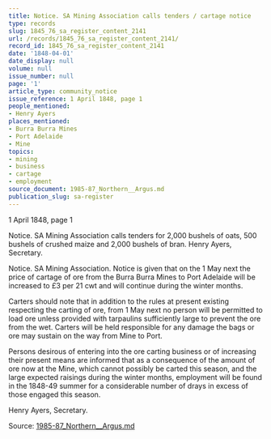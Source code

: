 ```yaml
---
title: Notice. SA Mining Association calls tenders / cartage notice
type: records
slug: 1845_76_sa_register_content_2141
url: /records/1845_76_sa_register_content_2141/
record_id: 1845_76_sa_register_content_2141
date: '1848-04-01'
date_display: null
volume: null
issue_number: null
page: '1'
article_type: community_notice
issue_reference: 1 April 1848, page 1
people_mentioned:
- Henry Ayers
places_mentioned:
- Burra Burra Mines
- Port Adelaide
- Mine
topics:
- mining
- business
- cartage
- employment
source_document: 1985-87_Northern__Argus.md
publication_slug: sa-register
---
```


1 April 1848, page 1

Notice.  SA Mining Association calls tenders for 2,000 bushels of oats, 500 bushels of crushed maize and 2,000 bushels of bran.  Henry Ayers, Secretary.

Notice.  SA Mining Association.  Notice is given that on the 1 May next the price of cartage of ore from the Burra Burra Mines to Port Adelaide will be increased to £3 per 21 cwt and will continue during the winter months.

Carters should note that in addition to the rules at present existing respecting the carting of ore, from 1 May next no person will be permitted to load ore unless provided with tarpaulins sufficiently large to prevent the ore from the wet.  Carters will be held responsible for any damage the bags or ore may sustain on the way from Mine to Port.

Persons desirous of entering into the ore carting business or of increasing their present means are informed that as a consequence of the amount of ore now at the Mine, which cannot possibly be carted this season, and the large expected raisings during the winter months, employment will be found in the 1848-49 summer for a considerable number of drays in excess of those engaged this season.

Henry Ayers, Secretary.

Source: [1985-87_Northern__Argus.md](/downloads/markdown/1985-87_Northern__Argus.md)

